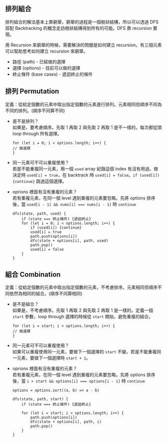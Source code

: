 ## 排列組合

排列組合的解法基本上靠窮舉，窮舉的過程是一個樹狀結構，所以可以透過 DFS 搭配 Backtracking 的概念走訪樹狀結構得到所有的可能。DFS 靠 recursion 實現。

用 Recursion 來窮舉的時候，需要解決的問題是如何建立 recursion。有三個元素可以幫助思考如何建立 recursion 來窮舉。

* 路徑 (path) - 已經做的選擇
* 選擇 (options) - 目前可以做的選擇
* 終止條件 (base cases) - 遞迴終止的條件

## 排列 Permutation

定義：從給定個數的元素中取出指定個數的元素進行排列。元素相同但順序不同為不同的排列。(順序不同算不同)

* 是不是排列？         
如果是，要考慮順序。先取 1 再取 2 與先取 2 再取 1 是不一樣的。每次都從頭 loop through 所有選擇。
	```
	for (let i = 0; i < options.length; i++) {
	// 做選擇
	}
	```
* 同一元素可不可以重複使用？      
若是不能重複同一元素，用一個 `used` array 紀錄這個 index 有沒有用過。做決定時 `used[i] = true`，在 backtrack 時  `used[i] = false`。`if (used[i]) {continue}` 跳過這個選擇。
* oprions 裡面有沒有重複的元素？        
若有重複元素，在同一個 level 遇到重複的元素要忽略。先將 options 排序後，當 `used[i - 1] && nums[i] === nums[i - 1]` 時 `continue`

	```
	dfs(state, path, used) {
		if (state === 終止條件) {遞迴終止}
		for (let i = 0; i < options.length; i++) {
			if (used[i]) {continue}
			used[i] = true
			path.push(options[i])
			dfs(state + options[i], path, used)
			path.pop()
			used[i] = false
		}
	}
	```

## 組合 Combination

定義：從給定個數的元素中取出指定個數的元素，不考慮排序。元素相同但順序不同依然為相同的組合。(順序不同算相同)

* 是不是組合？      
如果是，不考慮順序。先取 1 再取 2 與先取 2 再取 1 是一樣的。定義一個 `start` 參數，loop through 選擇的時候從 `start` 開始，避免重複的組合。
	```
	for (let i = start; i < options.length; i++) {
	// 做選擇
	}
	```
* 同一元素可不可以重複使用？      
如果可以重複使用同一元素，要做下一個選擇的 `start` 不變。若是不能重複同一元素，要做下一個選擇時 `start + 1`。
* oprions 裡面有沒有重複的元素？        
若有重複元素，在同一個 level 遇到重複的元素要忽略。先將 options 排序後，當 `i > start && options[i] === options[i - 1]` 時 `continue`

	```
	options = options.sort((a, b) => a - b)
	
	dfs(state, path, start) {
		if (state === 終止條件) {遞迴終止}
	
		for (let i = start; i < options.length; i++) {
			path.push(options[i])
			dfs(state + options[i], path, i)
			path.pop()
		}
	}
	```